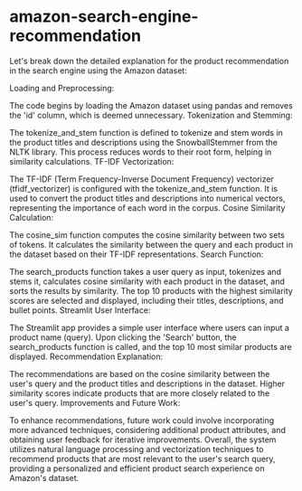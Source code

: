 # amazon-search-engine-recommendation
 Let's break down the detailed explanation for the product recommendation in the search engine using the Amazon dataset:

Loading and Preprocessing:

The code begins by loading the Amazon dataset using pandas and removes the 'id' column, which is deemed unnecessary.
Tokenization and Stemming:

The tokenize_and_stem function is defined to tokenize and stem words in the product titles and descriptions using the SnowballStemmer from the NLTK library. This process reduces words to their root form, helping in similarity calculations.
TF-IDF Vectorization:

The TF-IDF (Term Frequency-Inverse Document Frequency) vectorizer (tfidf_vectorizer) is configured with the tokenize_and_stem function. It is used to convert the product titles and descriptions into numerical vectors, representing the importance of each word in the corpus.
Cosine Similarity Calculation:

The cosine_sim function computes the cosine similarity between two sets of tokens. It calculates the similarity between the query and each product in the dataset based on their TF-IDF representations.
Search Function:

The search_products function takes a user query as input, tokenizes and stems it, calculates cosine similarity with each product in the dataset, and sorts the results by similarity. The top 10 products with the highest similarity scores are selected and displayed, including their titles, descriptions, and bullet points.
Streamlit User Interface:

The Streamlit app provides a simple user interface where users can input a product name (query). Upon clicking the 'Search' button, the search_products function is called, and the top 10 most similar products are displayed.
Recommendation Explanation:

The recommendations are based on the cosine similarity between the user's query and the product titles and descriptions in the dataset. Higher similarity scores indicate products that are more closely related to the user's query.
Improvements and Future Work:

To enhance recommendations, future work could involve incorporating more advanced techniques, considering additional product attributes, and obtaining user feedback for iterative improvements.
Overall, the system utilizes natural language processing and vectorization techniques to recommend products that are most relevant to the user's search query, providing a personalized and efficient product search experience on Amazon's dataset.

